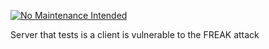 [![No Maintenance Intended](http://unmaintained.tech/badge.svg)](http://unmaintained.tech/)

Server that tests is a client is vulnerable to the FREAK attack
